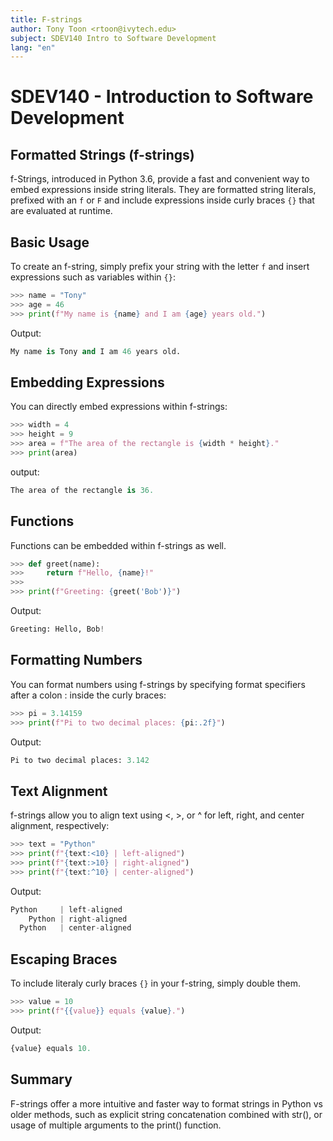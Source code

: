 ```yaml
---
title: F-strings
author: Tony Toon <rtoon@ivytech.edu>
subject: SDEV140 Intro to Software Development
lang: "en"
---
```

# SDEV140 - Introduction to Software Development
## Formatted Strings (f-strings)

f-Strings, introduced in Python 3.6, provide a fast and convenient way to embed expressions inside string literals. They are formatted string literals, prefixed with an `f` or `F` and include expressions inside curly braces `{}` that are evaluated at runtime.

## Basic Usage
To create an f-string, simply prefix your string with the letter `f` and insert expressions such as variables within `{}`:
```python
>>> name = "Tony"
>>> age = 46
>>> print(f"My name is {name} and I am {age} years old.")
```

Output:
```python
My name is Tony and I am 46 years old.
```

## Embedding Expressions
You can directly embed expressions within f-strings:
```python
>>> width = 4
>>> height = 9
>>> area = f"The area of the rectangle is {width * height}."
>>> print(area)
```

output:
```python
The area of the rectangle is 36.
```

## Functions
Functions can be embedded within f-strings as well.
```python
>>> def greet(name):
>>>     return f"Hello, {name}!"
>>>
>>> print(f"Greeting: {greet('Bob')}")
```

Output:
```python
Greeting: Hello, Bob!
```

## Formatting Numbers
You can format numbers using f-strings by specifying format specifiers after a colon : inside the curly braces:

```python
>>> pi = 3.14159
>>> print(f"Pi to two decimal places: {pi:.2f}")
```

Output:
```python
Pi to two decimal places: 3.142
```

## Text Alignment
f-strings allow you to align text using <, >, or ^ for left, right, and center alignment, respectively:
```python
>>> text = "Python"
>>> print(f"{text:<10} | left-aligned")
>>> print(f"{text:>10} | right-aligned")
>>> print(f"{text:^10} | center-aligned")
```

Output:
```python
Python     | left-aligned
    Python | right-aligned
  Python   | center-aligned
```

## Escaping Braces
To include literaly curly braces `{}` in your f-string, simply double them.
```python
>>> value = 10
>>> print(f"{{value}} equals {value}.")
```

Output:
```python
{value} equals 10.
```

## Summary
F-strings offer a more intuitive and faster way to format strings in Python vs older methods, such as explicit string concatenation combined with str(), or usage of multiple arguments to the print() function.


